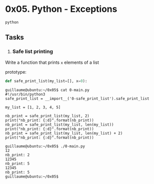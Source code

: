 <h1>0x05. Python - Exceptions</h1>


```
python
```


<h2>Tasks</h2>

1. <h3> Safe list printing</h3>
<p>Write a function that prints <code>x</code> elements of a list</p>


<p>prototype:</p>


```python
def safe_print_list(my_list=[], x=0):
```


```python, bash
guillaume@ubuntu:~/0x05$ cat 0-main.py
#!/usr/bin/python3
safe_print_list = __import__('0-safe_print_list').safe_print_list

my_list = [1, 2, 3, 4, 5]

nb_print = safe_print_list(my_list, 2)
print("nb_print: {:d}".format(nb_print))
nb_print = safe_print_list(my_list, len(my_list))
print("nb_print: {:d}".format(nb_print))
nb_print = safe_print_list(my_list, len(my_list) + 2)
print("nb_print: {:d}".format(nb_print))

guillaume@ubuntu:~/0x05$ ./0-main.py
12
nb_print: 2
12345
nb_print: 5
12345
nb_print: 5
guillaume@ubuntu:~/0x05$
```



